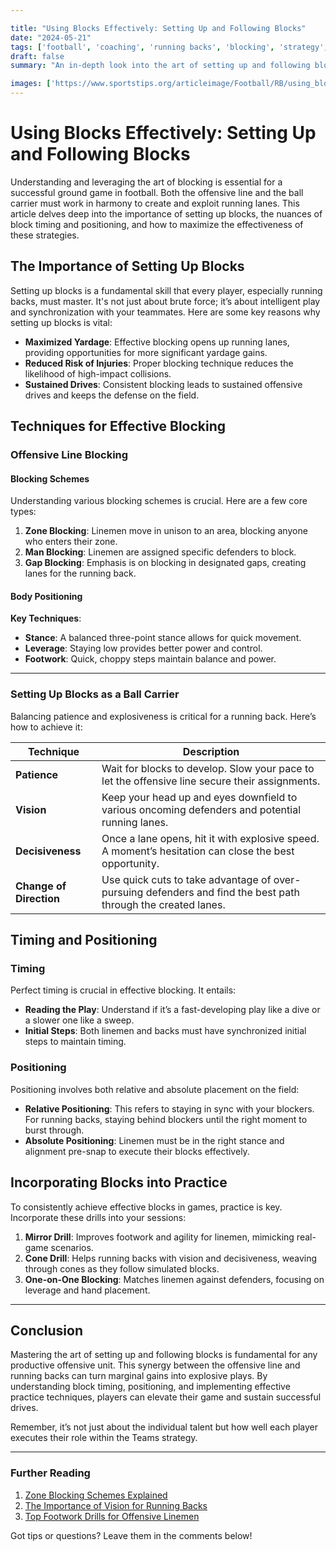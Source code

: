 ```yaml
---

title: "Using Blocks Effectively: Setting Up and Following Blocks"
date: "2024-05-21"
tags: ['football', 'coaching', 'running backs', 'blocking', 'strategy', 'offensive line', 'technique', 'tips', 'tricks']
draft: false
summary: "An in-depth look into the art of setting up and following blocks in football, highlighting the crucial timing, positioning, and strategies to create successful running lanes."

images: ['https://www.sportstips.org/articleimage/Football/RB/using_blocks_effectively_setting_up_and_following_blocks.webp']
---
```


# Using Blocks Effectively: Setting Up and Following Blocks

Understanding and leveraging the art of blocking is essential for a successful ground game in football. Both the offensive line and the ball carrier must work in harmony to create and exploit running lanes. This article delves deep into the importance of setting up blocks, the nuances of block timing and positioning, and how to maximize the effectiveness of these strategies.

## The Importance of Setting Up Blocks

Setting up blocks is a fundamental skill that every player, especially running backs, must master. It's not just about brute force; it’s about intelligent play and synchronization with your teammates. Here are some key reasons why setting up blocks is vital:

- **Maximized Yardage**: Effective blocking opens up running lanes, providing opportunities for more significant yardage gains.
- **Reduced Risk of Injuries**: Proper blocking technique reduces the likelihood of high-impact collisions.
- **Sustained Drives**: Consistent blocking leads to sustained offensive drives and keeps the defense on the field.

## Techniques for Effective Blocking

### Offensive Line Blocking 

#### Blocking Schemes

Understanding various blocking schemes is crucial. Here are a few core types:

1. **Zone Blocking**: Linemen move in unison to an area, blocking anyone who enters their zone.
2. **Man Blocking**: Linemen are assigned specific defenders to block.
3. **Gap Blocking**: Emphasis is on blocking in designated gaps, creating lanes for the running back.

#### Body Positioning

**Key Techniques**:
- **Stance**: A balanced three-point stance allows for quick movement.
- **Leverage**: Staying low provides better power and control.
- **Footwork**: Quick, choppy steps maintain balance and power.

---

### Setting Up Blocks as a Ball Carrier

Balancing patience and explosiveness is critical for a running back. Here’s how to achieve it:

| Technique        | Description                                                                                                                                               |
|------------------|-----------------------------------------------------------------------------------------------------------------------------------------------------------|
| **Patience**     | Wait for blocks to develop. Slow your pace to let the offensive line secure their assignments.                                                             |
| **Vision**       | Keep your head up and eyes downfield to various oncoming defenders and potential running lanes.                                                            |
| **Decisiveness** | Once a lane opens, hit it with explosive speed. A moment’s hesitation can close the best opportunity.                                                      |
| **Change of Direction** | Use quick cuts to take advantage of over-pursuing defenders and find the best path through the created lanes.                                     |

## Timing and Positioning

### Timing

Perfect timing is crucial in effective blocking. It entails:

- **Reading the Play**: Understand if it’s a fast-developing play like a dive or a slower one like a sweep.
- **Initial Steps**: Both linemen and backs must have synchronized initial steps to maintain timing.

### Positioning

Positioning involves both relative and absolute placement on the field:

- **Relative Positioning**: This refers to staying in sync with your blockers. For running backs, staying behind blockers until the right moment to burst through.
- **Absolute Positioning**: Linemen must be in the right stance and alignment pre-snap to execute their blocks effectively.

## Incorporating Blocks into Practice

To consistently achieve effective blocks in games, practice is key. Incorporate these drills into your sessions:

1. **Mirror Drill**: Improves footwork and agility for linemen, mimicking real-game scenarios.
2. **Cone Drill**: Helps running backs with vision and decisiveness, weaving through cones as they follow simulated blocks.
3. **One-on-One Blocking**: Matches linemen against defenders, focusing on leverage and hand placement.

---

## Conclusion 

Mastering the art of setting up and following blocks is fundamental for any productive offensive unit. This synergy between the offensive line and running backs can turn marginal gains into explosive plays. By understanding block timing, positioning, and implementing effective practice techniques, players can elevate their game and sustain successful drives.

Remember, it’s not just about the individual talent but how well each player executes their role within the Teams strategy.

---

### Further Reading

1. [Zone Blocking Schemes Explained](#)  
2. [The Importance of Vision for Running Backs](#)  
3. [Top Footwork Drills for Offensive Linemen](#)  

Got tips or questions? Leave them in the comments below!

```